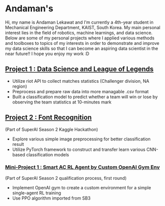 # Andaman's
Hi, my name is Andaman Lekawat and I'm currently a 4th-year student in Mechanical Engineering Department, KAIST, South Korea. My main personal interest lies in the field of robotics, machine learnings, and data science. Below are some of my personal projects where I applied various methods and toolboxes to topics of my interests in order to demonstrate and improve my data science skills so that I can become an aspiring data scientist in the near future!! I hope you enjoy my work :D

## [Project 1 : Data Science and League of Legends](https://github.com/andamanopal/league-of-legends-ds)
- Utilize riot API to collect matches statistics (Challenger division, NA region)
- Preprocess and prepare raw data into more managable .csv format
- Built a classification model to predict whether a team will win or lose by observing the team statistics at 10-minutes mark 

## [Project 2 : Font Recognition](https://github.com/andamanopal/font-recognition)
(Part of SuperAI Season 2 Kaggle Hackathon)
- Explore various simple image preprocessing for better classification result
- Utilize PyTorch framework to construct and transfer learn various CNN-based classification models

### [Mini-Project 1 : Smart AC RL Agent by Custom OpenAI Gym Env](https://github.com/andamanopal/smart_ac)
(Part of SuperAI Season 2 qualification process, first round)
- Implement OpenAI gym to create a custom environment for a simple single-agent RL training
- Use PPO algorithm imported from SB3

